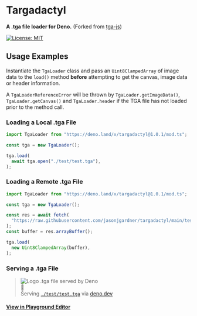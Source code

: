 # Targadactyl

**A .tga file loader for Deno.** (Forked from
[tga-js](https://github.com/vthibault/tga.js))

[![License: MIT](https://img.shields.io/badge/License-MIT-brightgreen.svg)](https://opensource.org/licenses/MIT)

## Usage Examples

Instantiate the `TgaLoader` class and pass an `Uint8ClampedArray` of image data
to the `load()` method **before** attempting to get the canvas, image data or
header information.

A `TgaLoaderReferenceError` will be thrown by `TgaLoader.getImageData()`,
`TgaLoader.getCanvas()` and `TgaLoader.header` if the TGA file has not loaded
prior to the method call.

### Loading a Local .tga File

```ts
import TgaLoader from "https://deno.land/x/targadactyl@1.0.1/mod.ts";

const tga = new TgaLoader();

tga.load(
  await tga.open("./test/test.tga"),
);
```

### Loading a Remote .tga File

```ts
import TgaLoader from "https://deno.land/x/targadactyl@1.0.1/mod.ts";

const tga = new TgaLoader();

const res = await fetch(
  "https://raw.githubusercontent.com/jasonjgardner/targadactyl/main/test/test.tga",
);
const buffer = res.arrayBuffer();

tga.load(
  new Uint8ClampedArray(buffer),
);
```

### Serving a .tga File

> ![Logo .tga file served by Deno](https://targadactyl-serve.deno.dev/)\
> 🎉\
> Serving [`./test/test.tga`](./test/test.tga) via
> [deno.dev](https://targadactyl-serve.deno.dev)

#### [View in Playground Editor](https://dash.deno.com/playground/targadactyl-serve)
